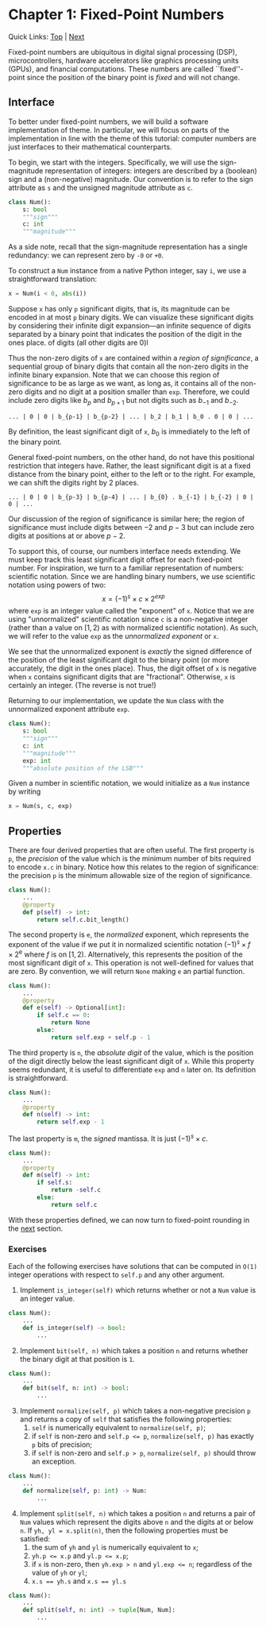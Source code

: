 # Chapter 1: Fixed-Point Numbers

Quick Links: [Top](../README.md) | [Next](02-fixed-round.md)

Fixed-point numbers are ubiquitous
  in digital signal processing (DSP), microcontrollers,
  hardware accelerators like graphics processing units (GPUs),
  and financial computations.
These numbers are called ``fixed''-point
  since the position of the binary point
  is _fixed_ and will not change.

## Interface

To better under fixed-point numbers,
  we will build a software implementation
  of theme.
In particular,
  we will focus on parts of the implementation
  in line with the theme of this tutorial:
  computer numbers are just interfaces to
  their mathematical counterparts.

To begin,
  we start with the integers.
Specifically,
  we will use the sign-magnitude representation
  of integers: integers are described by a (boolean) sign
  and a (non-negative) magnitude.
Our convention is to refer
  to the sign attribute as `s` and
  the unsigned magnitude attribute as `c`.
```python
class Num():
    s: bool
    """sign"""
    c: int
    """magnitude"""
```
As a side note,
  recall that the sign-magnitude representation
  has a single redundancy: we can represent
  zero by `-0` or `+0`.

To construct a `Num` instance from a native Python integer, say `i`,
  we use a straightforward translation:
```python
x = Num(i < 0, abs(i))
```
Suppose `x` has only `p` significant digits,
  that is, its magnitude can be encoded in
  at most `p` binary digits.
We can visualize these significant digits
  by considering their infinite digit expansion&mdash;an
  infinite sequence of digits separated by
  a binary point that indicates the position
  of the digit in the ones place.
  of digits (all other digits are 0)l

Thus the non-zero digits of `x`
  are contained within a _region of significance_,
  a sequential group of binary digits that contain
  all the non-zero digits in the infinite binary expansion.
Note that we can choose this region of significance
  to be as large as we want, as long as,
  it contains all of the non-zero digits
  and no digit at a position smaller than `exp`.
Therefore,
  we could include zero digits like $b_p$ and $b_{p+1}$
  but not digits such as $b_{-1}$ and $b_{-2}$.
```
... | 0 | 0 | b_{p-1} | b_{p-2} | ... | b_2 | b_1 | b_0 . 0 | 0 | ... 
```
By definition,
  the least significant digit of `x`,
  $b_0$ is immediately to the left of the binary point.

General fixed-point numbers,
  on the other hand, do not have this positional
  restriction that integers have.
Rather,
  the least significant digit is at a fixed
  distance from the binary point,
  either to the left or to the right.
For example,
  we can shift the digits right by 2 places.
```
... | 0 | 0 | b_{p-3} | b_{p-4} | ... | b_{0} . b_{-1} | b_{-2} | 0 | 0 | ... 
```
Our discussion of the region of significance is similar here;
  the region of significance must include
  digits between $-2$ and $p-3$ but can include
  zero digits at positions at or above $p-2$.

To support this, of course,
  our numbers interface needs extending.
We must keep track this least significant digit
  offset for each fixed-point number.
For inspiration,
  we turn to a familiar representation of numbers:
  scientific notation.
Since we are handling binary numbers,
  we use scientific notation using powers of two:
  $$ x = (-1)^s \times c \times 2^{exp} $$
  where `exp` is an integer value called
  the "exponent" of `x`.
Notice that we are using
  "unnormalized" scientific notation
  since `c` is a non-negative integer
  (rather than a value on $[1, 2)$
  as with normalized scientific notation).
As such,
  we will refer to the value `exp`
  as the _unnormalized exponent_ or `x`.

We see that the unnormalized exponent
  is _exactly_ the signed difference of the
  position of the least significant digit to the binary point
  (or more accurately, the digit in the ones place).
Thus,
  the digit offset of `x` is negative
  when `x` contains significant digits
  that are "fractional".
Otherwise,
  `x` is certainly an integer.
(The reverse is not true!)

Returning to our implementation,
  we update the `Num` class with the unnormalized exponent
  attribute `exp`.
```python
class Num():
    s: bool
    """sign"""
    c: int
    """magnitude"""
    exp: int
    """absolute position of the LSB"""
```
Given a number in scientific notation,
  we would initialize as a `Num` instance by writing
```python
x = Num(s, c, exp)
```

## Properties

There are four derived properties
  that are often useful.
The first property is `p`,
  the _precision_ of the value
  which is the minimum number of bits
  required to encode `x.c` in binary.
Notice how this relates to the region of significance:
  the precision `p` is the minimum allowable size
  of the region of significance.
```python
class Num():
    ...
    @property
    def p(self) -> int:
        return self.c.bit_length()
```
The second property is `e`,
  the _normalized_ exponent,
  which represents the exponent of the value
  if we put it in normalized scientific notation
  $(-1)^s \times f \times 2^{\text{e}}$ where $f$ is on $[1, 2)$.
Alternatively,
  this represents the position
  of the most significant digit of `x`.
This operation is not well-defined
  for values that are zero.
By convention,
  we will return `None` making `e`
  an partial function.
```python
class Num():
    ...
    @property
    def e(self) -> Optional[int]:
        if self.c == 0:
            return None
        else:
            return self.exp + self.p - 1
```
The third property is `n`,
  the _absolute digit_ of the value,
  which is the position of the digit
  directly below the least significant digit of `x`.
While this property seems redundant,
  it is useful to differentiate `exp` and `n` later on.
Its definition is straightforward.
```python
class Num():
    ...
    @property
    def n(self) -> int:
        return self.exp - 1
```
The last property is `m`, the _signed_ mantissa.
It is just $(-1)^s \times c$.
```python
class Num():
    ...
    @property
    def m(self) -> int:
        if self.s:
            return -self.c
        else:
            return self.c
```
With these properties defined,
  we can now turn to fixed-point rounding
  in the [next](02-fixed-round.md) section.

### Exercises

Each of the following exercises
  have solutions that can be computed in `O(1)`
  integer operations with respect to `self.p`
  and any other argument.

1. Implement `is_integer(self)` which returns whether
  or not a `Num` value is an integer value.
```python
class Num():
    ...
    def is_integer(self) -> bool:
        ...
```

2. Implement `bit(self, n)` which takes a position `n`
  and returns whether the binary digit at
  that position is `1`.
```python
class Num():
    ...
    def bit(self, n: int) -> bool:
        ...
```

3. Implement `normalize(self, p)` which takes a non-negative precision `p`
  and returns a copy of `self` that satisfies the following properties:
    1. `self` is numerically equivalent to `normalize(self, p)`;
    2. if `self` is non-zero and `self.p <= p`,
      `normalize(self, p)` has exactly `p` bits of precision;
    3. if `self` is non-zero and `self.p > p`,
      `normalize(self, p)` should throw an exception.
```python
class Num():
    ...
    def normalize(self, p: int) -> Num:
        ...
```

4. Implement `split(self, n)` which takes a position `n`
  and returns a pair of `Num` values which represent the digits
  above `n` and the digits at or below `n`.
  If `yh, yl = x.split(n)`,
    then the following properties must be satisfied:
    1. the sum of `yh` and `yl` is numerically equivalent to `x`;
    2. `yh.p <= x.p` and `yl.p <= x.p`;
    3. if `x` is non-zero, then `yh.exp > n` and `yl.exp <= n`;
      regardless of the value of `yh` or `yl`;
    4. `x.s == yh.s` and `x.s == yl.s`
```python
class Num():
    ...
    def split(self, n: int) -> tuple[Num, Num]:
        ...
```
